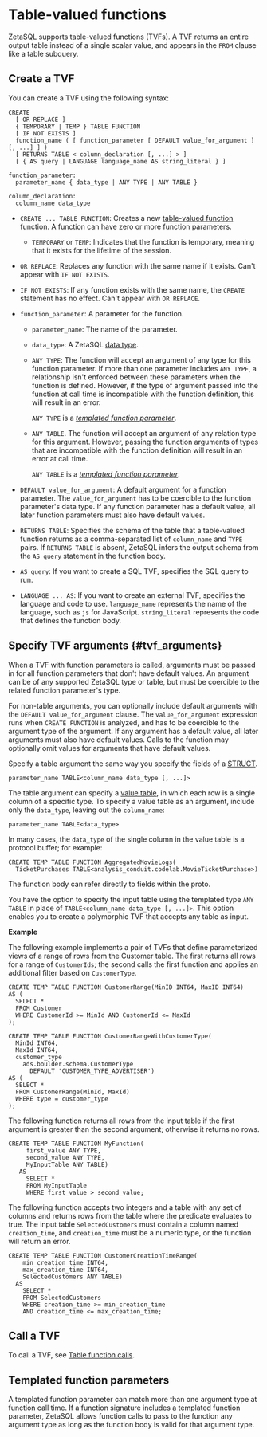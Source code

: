 

<!-- mdlint off(WHITESPACE_LINE_LENGTH) -->

# Table-valued functions 
<a id="tvfs"></a>

ZetaSQL supports table-valued functions (TVFs).
A TVF returns an entire output table instead of
a single scalar value, and appears in the `FROM` clause like a table subquery.

## Create a TVF

You can create a TVF using the following syntax:

```zetasql
CREATE
  [ OR REPLACE ]
  { TEMPORARY | TEMP } TABLE FUNCTION
  [ IF NOT EXISTS ]
  function_name ( [ function_parameter [ DEFAULT value_for_argument ] [, ...] ] )
  [ RETURNS TABLE < column_declaration [, ...] > ]
  [ { AS query | LANGUAGE language_name AS string_literal } ]

function_parameter:
  parameter_name { data_type | ANY TYPE | ANY TABLE }

column_declaration:
  column_name data_type
```

+   `CREATE ... TABLE FUNCTION`: Creates a new
    [table-valued function][table-valued-function] function.
    A function can have zero or more function parameters.

    +   `TEMPORARY` or `TEMP`: Indicates that the function is temporary, meaning
     that it exists for the lifetime of the session.
+   `OR REPLACE`: Replaces any function with the same name if it exists. Can't
    appear with `IF NOT EXISTS`.
+   `IF NOT EXISTS`: If any function exists with the same name, the `CREATE`
    statement has no effect. Can't appear with `OR REPLACE`.
+   `function_parameter`: A parameter for the function.

    + `parameter_name`: The name of the parameter.

    + `data_type`: A ZetaSQL [data type][data-types].

    + `ANY TYPE`: The function will accept an argument of any type for this
      function parameter. If more than one parameter includes `ANY TYPE`,
      a relationship isn't enforced between these parameters when the function
      is defined. However, if the type of argument passed into the function at
      call time is incompatible with the function definition, this will
      result in an error.

      `ANY TYPE` is a [_templated function parameter_][templated-parameters].

    
    + `ANY TABLE`. The function will accept an argument of any relation type for
      this argument. However, passing the function arguments of types that are
      incompatible with the function definition will result in an error at
      call time.

      `ANY TABLE` is a [_templated function parameter_][templated-parameters].
    
+   `DEFAULT value_for_argument`: A default argument for a function parameter.
    The `value_for_argument` has to be coercible to the function parameter's
    data type. If any function parameter has a default value, all later
    function parameters must also have default values.
+   `RETURNS TABLE`: Specifies the schema of the table that a table-valued
    function returns as a comma-separated list of `column_name` and `TYPE`
    pairs. If `RETURNS TABLE` is absent, ZetaSQL infers the
    output schema from the `AS query` statement in the function body.
+   `AS query`: If you want to create a SQL TVF, specifies the SQL query to run.
+   `LANGUAGE ... AS`: If you want to create an external TVF, specifies the
    language and code to use.
    `language_name` represents the name of the language, such
    as `js` for JavaScript. `string_literal` represents the code that defines
    the function body.

## Specify TVF arguments {#tvf_arguments}

When a TVF with function parameters is called, arguments must be passed in for
all function parameters that don't have default values. An argument can be of
any supported ZetaSQL type or table, but must be coercible to the
related function parameter's type.

For non-table arguments, you can optionally include default arguments with the
`DEFAULT value_for_argument` clause. The `value_for_argument` expression runs
when `CREATE FUNCTION` is analyzed, and has to be coercible to the argument type
of the argument. If any argument has a default value, all later arguments must
also have default values. Calls to the function may optionally omit values for
arguments that have default values.

Specify a table argument the same way you specify the fields of a
[STRUCT][data-types-struct].

```zetasql
parameter_name TABLE<column_name data_type [, ...]>
```

The table argument can specify a [value table][datamodel-value-tables],
in which each row
is a single column of a specific type. To specify a value table as an argument,
include only the `data_type`, leaving out the `column_name`:

```zetasql
parameter_name TABLE<data_type>
```

In many cases, the `data_type` of the single column in the value table is a
protocol buffer; for example:

```zetasql
CREATE TEMP TABLE FUNCTION AggregatedMovieLogs(
  TicketPurchases TABLE<analysis_conduit.codelab.MovieTicketPurchase>)
```

The function body can refer directly to fields within the proto.

You have the option to specify the input table using the templated type `ANY
TABLE` in place of `TABLE<column_name data_type [, ...]>`. This option enables
you to create a polymorphic TVF that accepts any table as input.

**Example**

The following example implements a pair of TVFs that define parameterized views
of a range of rows from the Customer table. The first returns all rows for a
range of `CustomerIds`; the second calls the first function and applies an
additional filter based on `CustomerType`.

```zetasql
CREATE TEMP TABLE FUNCTION CustomerRange(MinID INT64, MaxID INT64)
AS (
  SELECT *
  FROM Customer
  WHERE CustomerId >= MinId AND CustomerId <= MaxId
);

CREATE TEMP TABLE FUNCTION CustomerRangeWithCustomerType(
  MinId INT64,
  MaxId INT64,
  customer_type
    ads.boulder.schema.CustomerType
      DEFAULT 'CUSTOMER_TYPE_ADVERTISER')
AS (
  SELECT *
  FROM CustomerRange(MinId, MaxId)
  WHERE type = customer_type
);
```

The following function returns all rows from the input table if the first
argument is greater than the second argument; otherwise it returns no rows.

```zetasql
CREATE TEMP TABLE FUNCTION MyFunction(
     first_value ANY TYPE,
     second_value ANY TYPE,
     MyInputTable ANY TABLE)
   AS
     SELECT *
     FROM MyInputTable
     WHERE first_value > second_value;
```

The following function accepts two integers and a table with any set of columns
and returns rows from the table where the predicate evaluates to true. The input
table `SelectedCustomers` must contain a column named `creation_time`, and
`creation_time` must be a numeric type, or the function will return an error.

```zetasql
CREATE TEMP TABLE FUNCTION CustomerCreationTimeRange(
    min_creation_time INT64,
    max_creation_time INT64,
    SelectedCustomers ANY TABLE)
  AS
    SELECT *
    FROM SelectedCustomers
    WHERE creation_time >= min_creation_time
    AND creation_time <= max_creation_time;
```

## Call a TVF

To call a TVF, see [Table function calls][table-function-calls].

## Templated function parameters

A templated function parameter can match more than one argument type at
function call time. If a function signature includes a
templated function parameter, ZetaSQL allows function calls
to pass to the function any argument type as long as the function body is
valid for that argument type.

<!-- mdlint off(WHITESPACE_LINE_LENGTH) -->

[table-valued-function]: #tvfs

[tvf-syntax]: #tvf_structure

[table-function-calls]: https://github.com/google/zetasql/blob/master/docs/query-syntax.md#table_function_calls

[templated-parameters]: #templated_function_parameters

[data-types]: https://github.com/google/zetasql/blob/master/docs/data-types.md

[data-types-struct]: https://github.com/google/zetasql/blob/master/docs/data-types.md#struct_type

[datamodel-value-tables]: https://github.com/google/zetasql/blob/master/docs/data-model.md#value_tables

<!-- mdlint on -->

